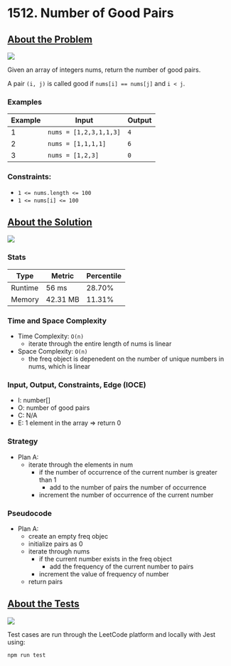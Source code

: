 # 1512. Number of Good Pairs

## <a href='https://leetcode.com/problems/number-of-good-pairs/?envType=daily-question&envId=2023-10-03'>About the Problem</a>

<img src='https://img.shields.io/badge/LeetCode-FFA116.svg?style=for-the-badge&logo=LeetCode&logoColor=white' />

Given an array of integers nums, return the number of good pairs.

A pair `(i, j)` is called good if `nums[i] == nums[j]` and `i < j`.

### Examples

| Example| Input | Output |
| --- | --- | --- |
| 1 | `nums = [1,2,3,1,1,3]` | `4` |
| 2 | `nums = [1,1,1,1]` | `6` |
| 3 | `nums = [1,2,3]` | `0` |

### Constraints:

- `1 <= nums.length <= 100`
- `1 <= nums[i] <= 100`

## <a href='./numIdenticalPairs.js'>About the Solution</a>

<img src='https://img.shields.io/badge/JavaScript-F7DF1E.svg?style=for-the-badge&logo=JavaScript&logoColor=black' />

### Stats
| Type | Metric | Percentile |
| --- | --- | --- |
| Runtime | 56 ms | 28.70% |
| Memory | 42.31 MB | 11.31% |

### Time and Space Complexity
  - Time Complexity: `O(n)`
    - iterate through the entire length of nums is linear
  - Space Complexity: `O(n)`
    - the freq object is depenedent on the number of unique numbers in nums, which is linear

### Input, Output, Constraints, Edge (IOCE)

  - I: number[]
  - O: number of good pairs
  - C: N/A
  - E: 1 element in the array => return 0

### Strategy
- Plan A:
  - iterate through the elements in num
    - if the number of occurrence of the current number is greater than 1
      - add to the number of pairs the number of occurrence
    - increment the number of occurrence of the current number

### Pseudocode
- Plan A:
  - create an empty freq objec
  - initialize pairs as 0
  - iterate through nums
    - if the current number exists in the freq object
      - add the frequency of the current number to pairs
    - increment the value of frequency of number
  - return pairs

## <a href='./numIdenticalPairs.test.js'>About the Tests</a>

<img src='https://img.shields.io/badge/Jest-C21325.svg?style=for-the-badge&logo=Jest&logoColor=white' />

Test cases are run through the LeetCode platform and locally with Jest using:
```
npm run test
```